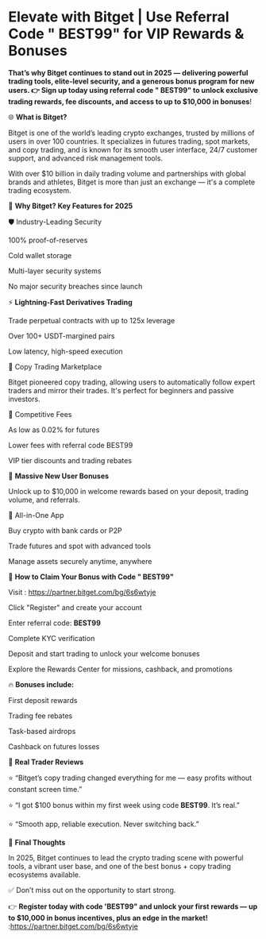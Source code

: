# Elevate with Bitget | Use Referral Code " BEST99"  for VIP Rewards & Bonuses

**That’s why Bitget continues to stand out in 2025 — delivering powerful trading tools, elite-level security, and a generous bonus program for new users.  👉 Sign up today using referral code " BEST99" to unlock exclusive trading rewards, fee discounts, and access to up to $10,000 in bonuses**!

🌐 **What is Bitget?**

Bitget is one of the world’s leading crypto exchanges, trusted by millions of users in over 100 countries. It specializes in futures trading, spot markets, and copy trading, and is known for its smooth user interface, 24/7 customer support, and advanced risk management tools.

With over $10 billion in daily trading volume and partnerships with global brands and athletes, Bitget is more than just an exchange — it's a complete trading ecosystem.

🔑 **Why Bitget? Key Features for 2025**

🛡️ Industry-Leading Security

100% proof-of-reserves

Cold wallet storage

Multi-layer security systems

No major security breaches since launch

⚡ **Lightning-Fast Derivatives Trading**

Trade perpetual contracts with up to 125x leverage

Over 100+ USDT-margined pairs

Low latency, high-speed execution

💼 Copy Trading Marketplace

Bitget pioneered copy trading, allowing users to automatically follow expert traders and mirror their trades. It's perfect for beginners and passive investors.

💸 Competitive Fees

As low as 0.02% for futures

Lower fees with referral code BEST99

VIP tier discounts and trading rebates

🎁 **Massive New User Bonuses**

Unlock up to $10,000 in welcome rewards based on your deposit, trading volume, and referrals.

📱 All-in-One App

Buy crypto with bank cards or P2P

Trade futures and spot with advanced tools

Manage assets securely anytime, anywhere

🎯 **How to Claim Your Bonus with Code " BEST99"**

Visit : https://partner.bitget.com/bg/6s6wtyje

Click "Register" and create your account

Enter referral code: **BEST99**

Complete KYC verification

Deposit and start trading to unlock your welcome bonuses

Explore the Rewards Center for missions, cashback, and promotions

🔥 **Bonuses include:**

First deposit rewards

Trading fee rebates

Task-based airdrops

Cashback on futures losses


💬 **Real Trader Reviews**

⭐ “Bitget’s copy trading changed everything for me — easy profits without constant screen time.”

⭐ “I got $100 bonus within my first week using code **BEST99**. It’s real.”

⭐ “Smooth app, reliable execution. Never switching back.”

📢 **Final Thoughts**

In 2025, Bitget continues to lead the crypto trading scene with powerful tools, a vibrant user base, and one of the best bonus + copy trading ecosystems available.

✅ Don’t miss out on the opportunity to start strong.

👉 **Register today with code 'BEST99" and unlock your first rewards — up to $10,000 in bonus incentives, plus an edge in the market!** :https://partner.bitget.com/bg/6s6wtyje


